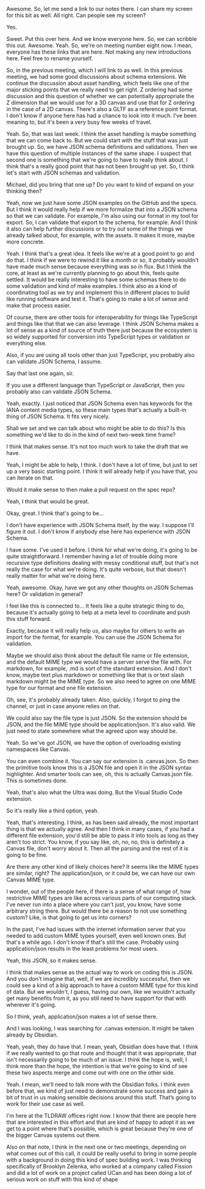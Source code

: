 Awesome. So, let me send a link to our notes there. I can share my screen for this bit as well. All right. Can people see my screen?

Yes.

Sweet. Put this over here. And we know everyone here. So, we can scribble this out. Awesome. Yeah. So, we're on meeting number eight now. I mean, everyone has these links that are here. Not making any new introductions here. Feel free to rename yourself.

So, in the previous meeting, which I will link to as well. In this previous meeting, we had some good discussions about schema extensions. We continue the discussion about asset handling, which feels like one of the major sticking points that we really need to get right. Z ordering had some discussion and this question of whether we can potentially appropriate the Z dimension that we would use for a 3D canvas and use that for Z ordering in the case of a 2D canvas. There's also a GLTF as a reference point format. I don't know if anyone here has had a chance to look into it much. I've been meaning to, but it's been a very busy few weeks of travel.

Yeah. So, that was last week. I think the asset handling is maybe something that we can come back to. But we could start with the stuff that was just brought up. So, we have JSON schema definitions and validations. Then we have this question of multiple instances of the same shape. I suspect that second one is something that we're going to have to really think about. I think that's a really good point that has not been brought up yet. So, I think let's start with JSON schemas and validation.

Michael, did you bring that one up? Do you want to kind of expand on your thinking then?

Yeah, now we just have some JSON examples on the GitHub and the specs. But I think it would really help if we more formalize that into a JSON schema so that we can validate. For example, I'm also using our format in my tool for export. So, I can validate that export to the schema, for example. And I think it also can help further discussions or to try out some of the things we already talked about, for example, with the assets. It makes it more, maybe more concrete.

Yeah. I think that's a great idea. It feels like we're at a good point to go and do that. I think if we were to rewind it like a month or so, it probably wouldn't have made much sense because everything was so in flux. But I think the core, at least as we're currently planning to go about this, feels quite settled. It would be really interesting to have some schemas there to do some validation and kind of make examples. I think also as a kind of coordinating tool as we try and implement this in different places to build like running software and test it. That's going to make a lot of sense and make that process easier.

Of course, there are other tools for interoperability for things like TypeScript and things like that that we can also leverage. I think JSON Schema makes a lot of sense as a kind of source of truth there just because the ecosystem is so widely supported for conversion into TypeScript types or validation or everything else.

Also, if you are using all tools other than just TypeScript, you probably also can validate JSON Schema, I assume.

Say that last one again, sir.

If you use a different language than TypeScript or JavaScript, then you probably also can validate JSON Schema.

Yeah, exactly. I just noticed that JSON Schema even has keywords for the IANA content media types, so these main types that's actually a built-in thing of JSON Schema. It fits very nicely.

Shall we set and we can talk about who might be able to do this? Is this something we'd like to do in the kind of next two-week time frame?

I think that makes sense. It's not too much work to take the draft that we have.

Yeah, I might be able to help, I think. I don't have a lot of time, but just to set up a very basic starting point. I think it will already help if you have that, you can iterate on that.

Would it make sense to then make a pull request on the spec repo?

Yeah, I think that would be great.

Okay, great. I think that's going to be...

I don't have experience with JSON Schema itself, by the way. I suppose I'll figure it out. I don't know if anybody else here has experience with JSON Schema.

I have some. I've used it before. I think for what we're doing, it's going to be quite straightforward. I remember having a lot of trouble doing more recursive type definitions dealing with messy conditional stuff, but that's not really the case for what we're doing. It's quite verbose, but that doesn't really matter for what we're doing here.

Yeah, awesome. Okay, have we got any other thoughts on JSON Schemas here? Or validation in general?

I feel like this is connected to... It feels like a quite strategic thing to do, because it's actually going to help at a meta level to coordinate and push this stuff forward.

Exactly, because it will really help us, also maybe for others to write an import for the format, for example. You can use the JSON Schema for validation.

Maybe we should also think about the default file name or file extension, and the default MIME type we would have a server serve the file with. For markdown, for example, .md is sort of the standard extension. And I don't know, maybe text plus markdown or something like that is or text slash markdown might be the MIME type. So we also need to agree on one MIME type for our format and one file extension.

Oh, see, it's probably already taken. Also, quickly, I forgot to ping the channel, or just in case anyone relies on that.

We could also say the file type is just JSON. So the extension should be JSON, and the file MIME type should be application/json. It's also valid. We just need to state somewhere what the agreed upon way should be.

Yeah. So we've got JSON, we have the option of overloading existing namespaces like Canvas.

You can even combine it. You can say our extension is .canvas.json. So then the primitive tools know this is a JSON file and open it in the JSON syntax highlighter. And smarter tools can see, oh, this is actually Canvas.json file. This is sometimes done.

Yeah, that's also what the Ultra was doing. But the Visual Studio Code extension.

So it's really like a third option, yeah.

Yeah, that's interesting. I think, as has been said already, the most important thing is that we actually agree. And then I think in many cases, if you had a different file extension, you'd still be able to pass it into tools as long as they aren't too strict. You know, if you say like, oh, no, no, this is definitely a Canvas file, don't worry about it. Then all the parsing and the rest of it is going to be fine.

Are there any other kind of likely choices here? It seems like the MIME types are similar, right? The application/json, or it could be, we can have our own Canvas MIME type.

I wonder, out of the people here, if there is a sense of what range of, how restrictive MIME types are like across various parts of our computing stack. I've never run into a place where you can't just, you know, have some arbitrary string there. But would there be a reason to not use something custom? Like, is that going to get us into corners?

In the past, I've had issues with the internet information server that you needed to add custom MIME types yourself, even well known ones. But that's a while ago. I don't know if that's still the case. Probably using application/json results in the least problems for most users.

Yeah, this JSON, so it makes sense.

I think that makes sense as the actual way to work on coding this is JSON. And you don't imagine that, well, if we are incredibly successful, then we could see a kind of a big approach to have a custom MIME type for this kind of data. But we wouldn't, I guess, having our own, like we wouldn't actually get many benefits from it, as you still need to have support for that with wherever it's going.

So I think, yeah, application/json makes a lot of sense there.

And I was looking, I was searching for .canvas extension. It might be taken already by Obsidian.

Yeah, yeah, they do have that. I mean, yeah, Obsidian does have that. I think if we really wanted to go that route and thought that it was appropriate, that isn't necessarily going to be much of an issue. I think the hope is, well, I think more than the hope, the intention is that we're going to kind of see these two aspects merge and come out with one on the other side.

Yeah. I mean, we'll need to talk more with the Obsidian folks. I think even before that, we kind of just need to demonstrate some success and gain a bit of trust in us making sensible decisions around this stuff. That’s going to work for their use case as well.

I'm here at the TLDRAW offices right now. I know that there are people here that are interested in this effort and that are kind of happy to adopt it as we get to a point where that's possible, which is great because they're one of the bigger Canvas systems out there.

Also on that note, I think in the next one or two meetings, depending on what comes out of this call, it could be really useful to bring in some people with a background in doing this kind of spec building work. I was thinking specifically of Brooklyn Zelenka, who worked at a company called Fission and did a lot of work on a project called UCan and has been doing a lot of serious work on stuff with this kind of shape
